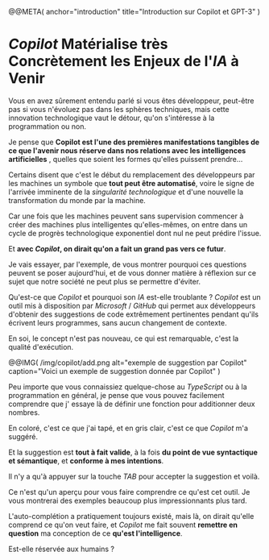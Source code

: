 @@META(
  anchor="introduction"
  title="Introduction sur Copilot et GPT-3"
)

*Copilot* Matérialise très Concrètement
les Enjeux de l'*IA* à Venir
=======================================

Vous en avez sûrement entendu parlé si vous êtes développeur,
peut-être pas si vous n'évoluez pas
dans les sphères techniques,
mais cette innovation technologique vaut le détour,
qu'on s'intéresse à la programmation ou non.


Je pense que **Copilot est l'une
des premières manifestations tangibles
de ce que l'avenir nous réserve
dans nos relations avec les intelligences artificielles**
, quelles que soient les formes qu'elles
puissent prendre...

Certains disent que c'est  le début du remplacement
des développeurs par les machines un symbole que
**tout peut être automatisé**, voire le signe de l'arrivée imminente de la *singularité technologique*
et d'une nouvelle la transformation du monde par
la machine.

Car une fois que les machines peuvent
sans supervision commencer
à créer des machines plus intelligentes
qu'elles-mêmes, on entre dans un cycle de progrès
technologique exponentiel dont nul ne peut prédire
l'issue.

Et **avec *Copilot*, on dirait qu'on a fait un grand
pas vers ce futur**.


Je vais essayer, par l'exemple, de vous montrer pourquoi
ces questions peuvent se poser aujourd'hui,
et de vous donner matière à réflexion sur ce sujet que notre société
ne peut plus se permettre d'éviter.

Qu'est-ce que *Copilot* et
pourquoi son *IA* est-elle troublante ?
*Copilot* est un outil mis à disposition par
*Microsoft* / *GitHub* qui permet aux développeurs
d'obtenir des suggestions de code extrêmement pertinentes
pendant qu'ils écrivent leurs programmes, sans aucun changement
de contexte.

En soi, le concept n'est pas nouveau, ce qui est remarquable,
c'est la qualité d'exécution.

@@IMG(
  /img/copilot/add.png
  alt="exemple de suggestion par Copilot"
  caption="Voici un exemple de suggestion donnée par Copilot"
)

Peu importe que vous connaissiez quelque-chose au
*TypeScript* ou à la programmation en général,
je pense que vous pouvez facilement comprendre que j'
essaye là de définir une fonction pour
additionner deux nombres.

En coloré, c'est ce que j'ai tapé,
et en gris clair, c'est ce que *Copilot*
m'a suggéré.

Et la suggestion est **tout à fait valide**, à la fois
**du point de vue syntactique et sémantique**, et
**conforme à mes intentions**.

Il n'y a qu'à appuyer sur la touche *TAB*
pour accepter la suggestion et voilà.

Ce n'est qu'un aperçu pour vous faire
comprendre ce qu'est cet outil.
Je vous montrerai
des exemples beaucoup plus impressionnants plus tard.

L'auto-complétion a pratiquement toujours
existé, mais là, on dirait qu'elle comprend
ce qu'on veut faire, et *Copilot* me fait souvent
**remettre en question** ma conception de ce
**qu'est l'intelligence**.

Est-elle réservée aux humains ?
